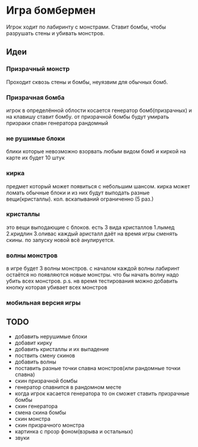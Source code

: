 # Игра бомбермен

Игрок ходит по лабиринту с монстрами. Ставит бомбы, чтобы разрушать стены и убивать монстров.

## Идеи


### Призрачный монстр

Проходит сквозь стены и бомбы, неуязвим для обычных бомб.

### Призрачная бомба
игрок в определённой облости косается генератор бомб(призрачных) и на клавишу ставит бомбу.
от призрачной бомбы будут умирать призраки
спавн генератора рандомный

### не рушимые блоки 
блики которые невозможно взорвать любым видом бомб и киркой
на карте их будет 10 штук

### кирка
предмет который может появиться с небольшим шансом.
кирка может ломать обычные блоки и из них будут выподать разные вещи(кристаллы).
кол. вскапываний ограниченно (5 раз.)

### кристаллы
это вещи выподающие с блоков.
есть 3 вида кристаллов
1.лымед
2.кридлин
3.оливас
каждый аристалл даёт на время игры сменять скины.
по запуску новой всё анулируется.

### волны монстров
в игре будет 3 волны монстров.
с началом каждой волны лабиринт остаётся но появляются новые монстры.
что бы начать волну надо убить всех монстров.
p.s. нв время тестирования можно добавить кнопку которая убивает всех монстров

### мобильная версия игры

## TODO

- добавить нерушимые блоки
- добавит кирку
- добавить кристаллы и их выпадение 
- поствить смену скинов 
- добавить волны
- поставить разные точки спавна монстров(или рандомные точки спавна)
- скин призрачной бомбы
- генератор спавнится в рандомном месте
- когда игрок касается генератора то он сможет ставить призрачные бомбы
- скин генератора 
- смена скина бомбы
- скин монстра
- скин призрачного монстра
- картинка с прозр фоном(взрыва и остальных)
- звуки
